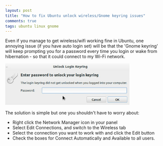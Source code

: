 ```yaml
---
layout: post
title: "How to fix Ubuntu unlock wireless/Gnome keyring issues"
comments: true
tags: ubuntu linux gnome
---
```


Even if you manage to get wireless/wifi working fine in Ubuntu, one annoying 
issue (if you have auto login set) will be that the 'Gnome keyring' will keep prompting you for a password every time you login
or wake from hibernation - so that it could connect to my Wi-Fi network. 

<img src="/img/2013-04-Blog-auto-unlock-keyring-01-enter-password.jpg" width="400" alt="">

The solution is simple but one you shouldn't have to worry about:

 * Right click the Network Manager icon in your panel
 * Select Edit Connections, and switch to the Wireless tab
 * Select the connection you want to work with and click the Edit button
 * Check the boxes for Connect Automatically and Available to all users.
